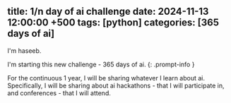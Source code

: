 title: 1/n day of ai challenge
date: 2024-11-13 12:00:00 +500
tags: [python]
categories: [365 days of ai]
---

I'm haseeb.

I'm starting this new challenge - 365 days of ai.
{: .prompt-info }

For the continuous 1 year, I will be sharing whatever I learn about ai. Specifically, I will be sharing about ai hackathons - that I will participate in, and conferences - that I will attend.

